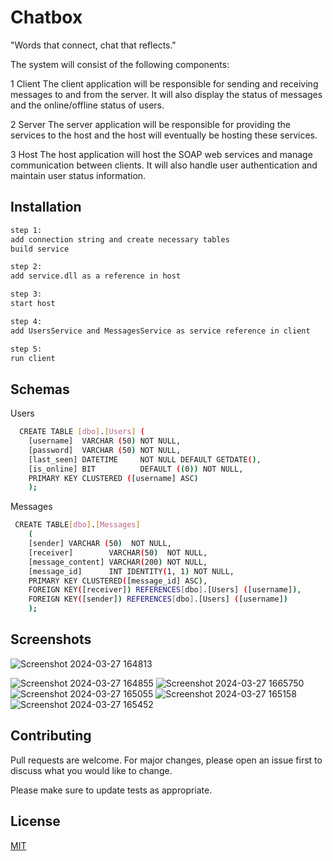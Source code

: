 # Chatbox

"Words that connect, chat that reflects."

The system will consist of the following components:

1 Client
The client application will be responsible for sending and receiving messages to and from the server. It will also display the status of messages and the online/offline status of users.

2 Server
The server application will be responsible for providing the services to the host and the host will eventually be hosting these services.

3 Host
The host application will host the SOAP web services and manage communication between clients. It will also handle user authentication and maintain user status information.

## Installation


```bash
step 1:
add connection string and create necessary tables
build service

step 2:
add service.dll as a reference in host

step 3:
start host

step 4:
add UsersService and MessagesService as service reference in client

step 5:
run client
```
## Schemas

Users
```bash
  CREATE TABLE [dbo].[Users] (
    [username]  VARCHAR (50) NOT NULL,
    [password]  VARCHAR (50) NOT NULL,
    [last_seen] DATETIME     NOT NULL DEFAULT GETDATE(),
    [is_online] BIT          DEFAULT ((0)) NOT NULL,
    PRIMARY KEY CLUSTERED ([username] ASC)
    );
```

Messages
```bash
 CREATE TABLE[dbo].[Messages]
    (
    [sender] VARCHAR (50)  NOT NULL,
    [receiver]        VARCHAR(50)  NOT NULL,
    [message_content] VARCHAR(200) NOT NULL,
    [message_id]      INT IDENTITY(1, 1) NOT NULL,
    PRIMARY KEY CLUSTERED([message_id] ASC),
    FOREIGN KEY([receiver]) REFERENCES[dbo].[Users] ([username]),
    FOREIGN KEY([sender]) REFERENCES[dbo].[Users] ([username])
    );
```

## Screenshots

![Screenshot 2024-03-27 164813](https://github.com/unknown-29/chat-app-project/assets/107257619/be665026-46f3-4817-a715-c75f5d324f78)

![Screenshot 2024-03-27 164855](https://github.com/unknown-29/chat-app-project/assets/107257619/47240796-4921-4d6d-80a5-e6139b2fdf54)
![Screenshot 2024-03-27 1665750](https://github.com/unknown-29/chat-app-project/assets/107257619/eef9df8c-c3ef-43da-aca1-bfd893ce447e)
![Screenshot 2024-03-27 165055](https://github.com/unknown-29/chat-app-project/assets/107257619/6aafc7bf-ca8f-4f36-9f7d-71fcc2344075)
![Screenshot 2024-03-27 165158](https://github.com/unknown-29/chat-app-project/assets/107257619/1cbdbdf4-9cc6-4a1e-8b55-de4c658a3814)
![Screenshot 2024-03-27 165452](https://github.com/unknown-29/chat-app-project/assets/107257619/968fc84c-8766-49c1-bd9c-1806ce301791)


## Contributing

Pull requests are welcome. For major changes, please open an issue first
to discuss what you would like to change.

Please make sure to update tests as appropriate.

## License

[MIT](https://choosealicense.com/licenses/mit/)
